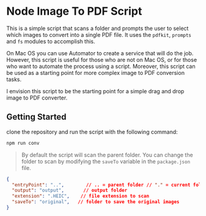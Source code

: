 # Node Image To PDF Script

This is a simple script that scans a folder and prompts the user to select which images to convert into a single PDF file. It uses the `pdfkit`, `prompts` and `fs` modules to accomplish this.

On Mac OS you can use Automator to create a service that will do the job. However, this script is useful for those who are not on Mac OS, or for those who want to automate the process using a script. Moreover, this script can be used as a starting point for more complex image to PDF conversion tasks.

I envision this script to be the starting point for a simple drag and drop image to PDF converter.

## Getting Started

clone the repository and run the script with the following command:

```bash
npm run conv
```

>By default the script will scan the parent folder. You can change the folder to scan by modifying the `saveTo` variable in the `package.json` file.

```json
{ 
  "entryPoint": "..",        // .. = parent folder // "." = current folder
  "output": "output",       // output folder
  "extension": ".HEIC",    // file extension to scan
  "saveTo": "original",   // folder to save the original images
}
  ```

